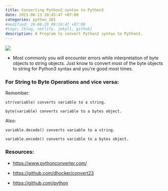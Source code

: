 ```yaml
---
title: Converting Python2 syntax to Python3
date: 2021-06-13 10:45:47 +07:00
categories: python_101
#modified: 20-08-29 09:24:47 +07:00
#tags: [blog, netlify, jekyll, github]
description: A Program to convert Python2 syntax to Python3.
---
```


<p align="left">
 <img src="https://i.redd.it/dnfeerznkz331.jpg">
</p>



- Most commonly you will encounter errors while interpretation of byte objects to string objects.
Just know to convert most of the byte objects to string for Python3 syntax and you're good most times.


### For String to Byte Operations and vice versa: 

Remember:

    str(variable) converts variable to a string.

    byte(variable) converts variable to a bytes object.


Also:

    variable.decode() converts variable to a string.

    variable.encode() converts variable to a bytes object.


### Resources:

- https://www.pythonconverter.com/

- https://github.com/dhocker/convert23

- https://github.com/python
